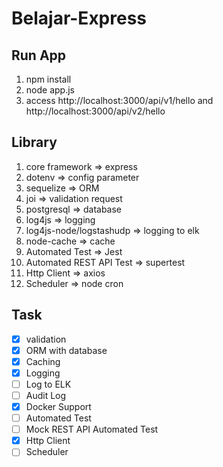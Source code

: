 # Belajar-Express

## Run App

1. npm install
2. node app.js
3. access http://localhost:3000/api/v1/hello and http://localhost:3000/api/v2/hello

## Library

1. core framework => express
2. dotenv => config parameter
3. sequelize => ORM
4. joi => validation request
5. postgresql => database
6. log4js => logging
7. log4js-node/logstashudp => logging to elk
8. node-cache => cache
9. Automated Test => Jest
10. Automated REST API Test => supertest
11. Http Client => axios
12. Scheduler => node cron

## Task

-   [x] validation
-   [x] ORM with database
-   [x] Caching
-   [x] Logging
-   [ ] Log to ELK
-   [ ] Audit Log
-   [x] Docker Support
-   [ ] Automated Test
-   [ ] Mock REST API Automated Test
-   [x] Http Client
-   [ ] Scheduler

